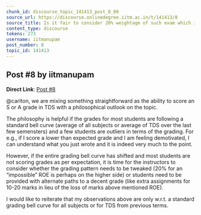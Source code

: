 ```yaml
---
chunk_id: discourse_topic_141413_post_8_00
source_url: https://discourse.onlinedegree.iitm.ac.in/t/141413/8
source_title: Is it fair to consider 20% weightage of such exam which is impossible to solve in given time (i.e. ROE)
content_type: discourse
tokens: 273
username: iitmanupam
post_number: 8
topic_id: 141413
---
```


## Post #8 by iitmanupam

**Direct Link**: [Post #8](https://discourse.onlinedegree.iitm.ac.in/t/141413/8)

@carlton, we are mixing something straightforward as the ability to score an S or A grade in TDS with a philosophical outlook on the topic.

The philosophy is helpful if the grades for most students are following a standard bell curve (average of all subjects or average of TDS over the last few semensters) and a few students are outliers in terms of the grading. For e.g., if I score a lower than expected grade and I am feeling demotivated, I can understand what you just wrote and it is indeed very much to the point.

However, if the entire grading bell curve has shifted and most students are not scoring grades as per expectation, it is time for the instructors to consider whether the grading pattern needs to be tweaked (20% for an “impossible” ROE is perhaps on the higher side) or students need to be provided with alternate paths to a decent grade (like extra assignments for 10-20 marks in lieu of the loss of marks above mentioned ROE).

I would like to reiterate that my observations above are only w.r.t. a standard grading bell curve for all subjects or for TDS from previous terms.
